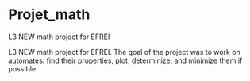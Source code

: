 # Projet_math

L3 NEW math project for EFREI

L3 NEW math project for EFREI. The goal of the project was to work on automates: find their properties, plot, determinize, and minimize them if possible.
